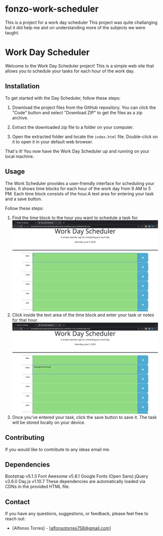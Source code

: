 # fonzo-work-scheduler
This is a project for a work day scheduler
This project was quite challanging but it did help me alot on understanding more of the subjects we were taught.

# Work Day Scheduler

Welcome to the Work Day Scheduler project! This is a simple web site that allows you to schedule your tasks for each hour of the work day. 
## Installation

To get started with the Day Scheduler, follow these steps:

1. Download the project files from the GitHub repository. You can click the "Code" button and select "Download ZIP" to get the files as a zip archive.

2. Extract the downloaded zip file to a folder on your computer.

3. Open the extracted folder and locate the `index.html` file. Double-click on it to open it in your default web browser.

That's it! You now have the Work Day Scheduler up and running on your local machine.

## Usage

The Work Scheduler provides a user-friendly interface for scheduling your tasks. It shows time blocks for each hour of the work day from 9 AM to 5 PM. Each time block consists of the hour.A text area for entering your task and a save button.

Follow these steps:

1. Find the time block to the hour you want to schedule a task for.
![Alt text](Screenshot%202023-06-03%20at%202.52.37%20AM.png)
2. Click inside the text area of the time block and enter your task or notes for that hour.
![Alt text](Screenshot%202023-06-03%20at%202.52.56%20AM.png)
3. Once you've entered your task, click the save button to save it. The task will be stored locally on your device.


## Contributing

If you would like to contribute to any ideas email me.

## Dependencies

Bootstrap v5.1.3
Font Awesome v5.8.1
Google Fonts (Open Sans)
jQuery v3.6.0
Day.js v1.10.7
These dependencies are automatically loaded via CDNs in the provided HTML file.

## Contact

If you have any questions, suggestions, or feedback, please feel free to reach out:

- [Alfonso Torres] - [alfonsotorres758@gmail.com]
